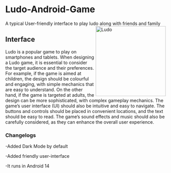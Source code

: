 # Ludo-Android-Game
A typical User-friendly interface to play ludo along with friends and family
<img src="https://c.tenor.com/gFUWY62chU4AAAAM/ludo-king-explode.gif" alt="Ludo" width="220" height="220" align="right">
<h2>Interface</h2>
Ludo is a popular game to play on smartphones and tablets. When designing a Ludo game, it is essential to consider the target audience and their preferences. For example, if the game is aimed at children, the design should be colourful and engaging, with simple mechanics that are easy to understand. On the other hand, if the game is targeted at adults, the design can be more sophisticated, with complex gameplay mechanics. The game’s user interface (UI) should also be intuitive and easy to navigate. The buttons and controls should be placed in convenient locations, and the text should be easy to read. The game’s sound effects and music should also be carefully considered, as they can enhance the overall user experience.

<h3>Changelogs</h3>

-Added Dark Mode by default

-Added friendly user-interface

-It runs in Android 14

